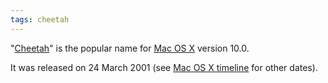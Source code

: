 ```yaml
---
tags: cheetah
---
```


"[Cheetah](/wiki/Cheetah)" is the popular name for [Mac OS X](/wiki/Mac_OS_X) version 10.0.

It was released on 24 March 2001 (see [Mac OS X timeline](/wiki/Mac_OS_X_timeline) for other dates).
